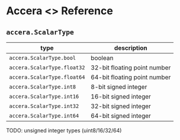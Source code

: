 [//]: # (Project: Accera)
[//]: # (Version: <<VERSION>>)

# Accera <<VERSION>> Reference
## `accera.ScalarType`

type | description
--- | ---
`accera.ScalarType.bool` | boolean
`accera.ScalarType.float32` | 32-bit floating point number
`accera.ScalarType.float64` | 64-bit floating point number
`accera.ScalarType.int8` | 8-bit signed integer
`accera.ScalarType.int16` | 16-bit signed integer
`accera.ScalarType.int32` | 32-bit signed integer
`accera.ScalarType.int64` | 64-bit signed integer

TODO: unsigned integer types (uint8/16/32/64)

<div style="page-break-after: always;"></div>
